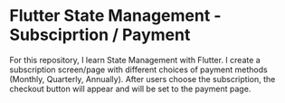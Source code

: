 # Flutter State Management - Subsciprtion / Payment
For this repository, I learn State Management with Flutter. I  create a subscription screen/page with different choices of payment methods (Monthly, Quarterly, Annually). After users choose the subscription, the checkout button will appear and will be set to the payment page.
